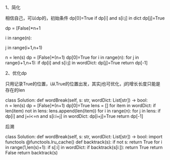 1、简化

相信自己，可以dp的，初始条件 dp[0]=True    if dp[i] and s[i:j] in dict dp[j]=True

dp = [False]*n+1

i in range(n):

j in range(i+1,n+1)

n = len(s)
        dp = [False]*(n+1)
        dp[0]=True
        for i in range(n):
            for j in range(i+1,n+1):
                if dp[i] and s[i:j] in wordDict:
                    dp[j]=True
        return dp[-1]

2、优化dp

只用记录True的位置，i从True的位置出发，其实j也可优化，j的增长长度只能是存在的len

class Solution:
    def wordBreak(self, s: str, wordDict: List[str]) -> bool:       
        n = len(s)
        dp = [False]*(n+1)
        dp[0]=True
        lens = []
        for item in wordDict:
            if len(item) not in lens:
                lens.append(len(item))
        for i in range(n):
            for j in lens:
                if dp[i] and j+i<=n and s[i:i+j] in wordDict:
                    dp[i+j]=True
        return dp[-1]



后溯

class Solution:
    def wordBreak(self, s: str, wordDict: List[str]) -> bool:
        import functools
        @functools.lru_cache()
        def backtrack(s):
            if not s:
                return True
            for i in range(1,len(s)+1):
                if s[:i] in wordDict:
                    if backtrack(s[i:]):
                        return True
            return False
        return backtrack(s)
